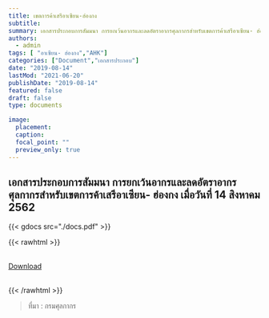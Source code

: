 ```yaml
---
title: เขตการค้าเสรีอาเซียน-ฮ่องกง
subtitle:
summary: เอกสารประกอบการสัมมนา การยกเว้นอากรและลดอัตราอากรศุลกากรสำหรับเขตการค้าเสรีอาเซียน- ฮ่องกง เมื่อวันที่ 14 สิงหาคม 2562 
authors:
  - admin
tags: [ "อาเซียน- ฮ่องกง","AHK"]
categories: ["Document","เอกสารประกอบ"]
date: "2019-08-14"
lastMod: "2021-06-20"
publishDate: "2019-08-14"
featured: false
draft: false
type: documents

image:
  placement:
  caption:
  focal_point: ""
  preview_only: true
---
```


## เอกสารประกอบการสัมมนา การยกเว้นอากรและลดอัตราอากรศุลกากรสำหรับเขตการค้าเสรีอาเซียน- ฮ่องกง เมื่อวันที่ 14 สิงหาคม 2562 



{{< gdocs src="./docs.pdf" >}}

{{< rawhtml >}}
<br>

<br>
<div class="article-tags">
<a class="badge badge-danger" href="./docs.pdf" target="_blank" id="download_files_new">Download</a> 
</div>
<br>

{{< /rawhtml >}}

> ที่มา : กรมศุลกากร
